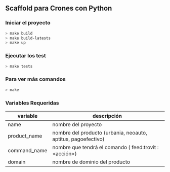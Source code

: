 
Scaffold para Crones con Python
-------------------------------

### Iniciar el proyecto

````bash
> make build
> make build-latests
> make up
````


### Ejecutar los test

````bash
> make tests
````


### Para ver más comandos

````bash
> make
````


### Variables Requeridas

| variable | descripción |
|----------|-------------|
| name | nombre del proyecto |
| product_name | nombre del producto (urbania, neoauto, aptitus, pagoefectivo) |
| command_name | nombre que tendrá el comando ( feed:trovit  <tipo>:<acción>) |
| domain | nombre de dominio del producto |
